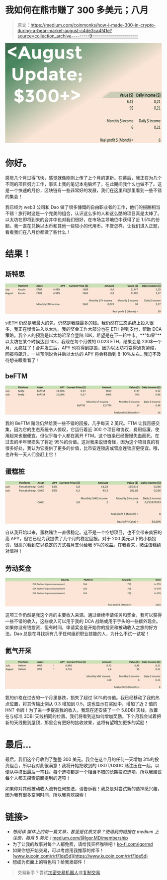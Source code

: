 # 我如何在熊市赚了 300 多美元；八月

> 原文：<https://medium.com/coinmonks/how-i-made-300-in-crypto-during-a-bear-market-august-c4de3ca4f41e?source=collection_archive---------9----------------------->

![](img/52b9884f64bee32911a55e0f55c8f3b7.png)

# 你好。

感觉几个月过得飞快，感觉就像刚刚上传了上个月的更新。在幕后，我正在为几个不同的项目努力工作，事实上我的笔记本电脑坏了，在此期间我什么也做不了。这是一个快速的月份，区块链有一些非常好的发展，我们在这里和那里看到一些不错的集会！

我已经为 web3 公司和 Dao 做了很多慷慨的自由职业者的工作，他们的报酬相当不错！旅行时这是一个完美的组合，认识这么多的人和这么酷的项目真是太棒了。以太坊在即将到来的合并中也对我们很好，在市场主导地位中获得了近 1.5%的份额。我一直在兑换以太币和其他一些较小的代用币。不管怎样，让我们进入正题，看看我们在八月份都做了些什么！

# 结果！

## 斯特思

![](img/a10e0fd81af01b8f3ae08cc44db974e2.png)

stETH 仍然是我最大的包，仍然是我赚最多的钱。我仍然在生态系统上投入很多，我正在慢慢进入以太坊。我的奖金工作大部分也在 ETH 得到支付，帮助 DCA 策略。我个人的预测是以太坊迟早会登陆 10K，希望是在下一轮牛市。**"如果"**以太坊在某个时候达到 10k，我现在每个月做的 0.023 ETH，结果会是 230$一个月，太疯狂了！合并发生后，APY 也将得到提振，因为以太坊将变得通货紧缩，回报将飙升。一些预测说合并后以太坊的 APY 将会移动到 8-10%左右…我迫不及待想亲眼看看了！

## beFTM

![](img/4af64ef54593cf9890bdaba3f59d299c.png)

我的 BeFTM 赌注仍然给我一些不错的回报，几乎每天 2 英尺。FTM 让我百感交集，因为它的生态系统令人惊叹，它运行着近 300 个项目和协议，费用低廉，使用起来也很便宜，但似乎每个人都在离开 FTM。这个链条已经慢慢失血而死，在过去的半年里损失了将近 95%的价值。这对我来说很奇怪，因为这个项目真的有很多好处，我认为它提供了更多的价值，比币安连锁店或雪崩连锁店更便宜。哦，也许有一天人们会赶上它！

## 蛋糕桩

![](img/a064ea2065a05f8c0a88d91e91cb5677.png)

自从我开始以来，蛋糕赌注一直很稳定。这不是一个空想项目，也不会带来疯狂的高 APY，但它已经为我提供了几个月的稳定回报。对于 200 美元以下的小额投资，很高兴看到它以稳定的方式每月支付给我 5%的收益。在我看来，赌注蛋糕绝对值得！

## 劳动奖金

![](img/a1c6067402e904669477cb1f1d9ef1ff.png)

这项工作仍然是我这个月的主要收入来源。通过继续申请任务和奖金，我可以获得一些不错的收入，这些收入可以用于我的 DCA 战略或用于手头的一些额外现金。如果你没有钱投资，但有时间，申请奖金是开始你的投资和被动收入之旅的好方法。Dao 总是在寻找拥有几乎任何组织职业技能的人，为什么不试一试呢！

## 氦气开采

![](img/9642588118c5baa43911833a9ee32c13.png)

氦的价格在过去的一个月里暴跌，损失了超过 50%的价值。我已经移动了我的热点位置，将其传输比例从 0.3 增加到 0.5，这也显示在奖励中，增加了近 2 倍的 HNT 令牌！为了进一步提高我的收入，我现在还安装了一个 5.8DBI 天线，放置在与标准 3DBI 天线相同的位置。我们将看到这如何增加奖励。下个月我会试着把新的天线搬到屋顶，那里会有更好的接收效果，这将有望增加更多的奖励！

# 最后…

最后，我们这个月收到了整整 300 美元。我会在这个月的任何一天增加 3%的投资组合，所以我对此很满意！我将开始把收到的 USDT/USDC 赌注压在一起，以便从中挤出最后一笔钱。每个选项都是一个相当不错的长期投资选项，所以我建议每个人都去探索前面提到的选项！

如果你对其他被动收入流有任何想法，请告诉我！我总是对尝试新的选择感兴趣，因为我有很多空闲时间，所以我喜欢探索！

# 链接>

*   *想阅读* *媒体上的每一篇文章，甚至是优质文章？使用我的链接在 medium 上注册，每月 5 美元！*[medium.com/@Igor.MD/membership](/plans?subscribeToUserId=211ebdfa9e24&susiEntry=entity_driven_subscription_lp&source=entity_driven_subscription-211ebdfa9e24------------------------------------)
*   为了让我的故事对每个人都免费，请给我买杯咖啡吧！[ko-fi.com/igormd](https://ko-fi.com/igormd)
*   如果你想开始交易，可以考虑用我推荐的库币！[www.kucoin.com/r/rf/1de5d](https://www.kucoin.com/r/rf/1de5d)
*   想成为页面上的特色吗？给我发邮件！

> 交易新手？尝试[加密交易机器人](/coinmonks/crypto-trading-bot-c2ffce8acb2a)或[复制交易](/coinmonks/top-10-crypto-copy-trading-platforms-for-beginners-d0c37c7d698c)